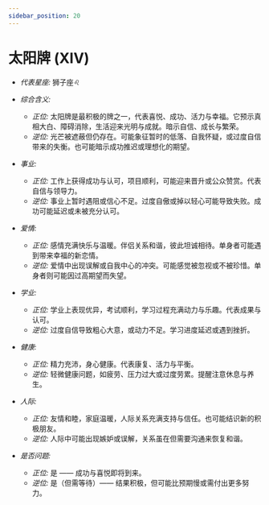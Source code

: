 ```yaml
---
sidebar_position: 20
---
```


# 太阳牌 (XIV)
- *代表星座:* 狮子座♌️
- *综合含义:* 
  - *正位:* 太阳牌是最积极的牌之一，代表喜悦、成功、活力与幸福。它预示真相大白、障碍消除，生活迎来光明与成就。暗示自信、成长与繁荣。
  - *逆位:* 光芒被遮蔽但仍存在。可能象征暂时的低落、自我怀疑，或过度自信带来的失衡。也可能暗示成功推迟或理想化的期望。
- *事业:* 
  - *正位:* 工作上获得成功与认可，项目顺利，可能迎来晋升或公众赞赏。代表自信与领导力。
  - *逆位:* 事业上暂时遇阻或信心不足。过度自傲或掉以轻心可能导致失败。成功可能延迟或未被充分认可。
- *爱情:* 
  - *正位:* 感情充满快乐与温暖。伴侣关系和谐，彼此坦诚相待。单身者可能遇到带来幸福的新恋情。
  - *逆位:* 爱情中出现误解或自我中心的冲突。可能感觉被忽视或不被珍惜。单身者则可能因过高期望而失望。
- *学业:* 
  - *正位:* 学业上表现优异，考试顺利，学习过程充满动力与乐趣。代表成果与认可。
  - *逆位:* 过度自信导致粗心大意，或动力不足。学习进度延迟或遇到挫折。
- *健康:* 
  - *正位:* 精力充沛，身心健康。代表康复、活力与平衡。
  - *逆位:* 轻微健康问题，如疲劳、压力过大或过度劳累。提醒注意休息与养生。
- *人际:* 
  - *正位:* 友情和睦，家庭温暖，人际关系充满支持与信任。也可能结识新的积极朋友。
  - *逆位:* 人际中可能出现嫉妒或误解，关系虽在但需要沟通来恢复和谐。

    
- *是否问题:* 
  - *正位:* 是 —— 成功与喜悦即将到来。
  - *逆位:* 是（但需等待）—— 结果积极，但可能比预期慢或需付出更多努力。
